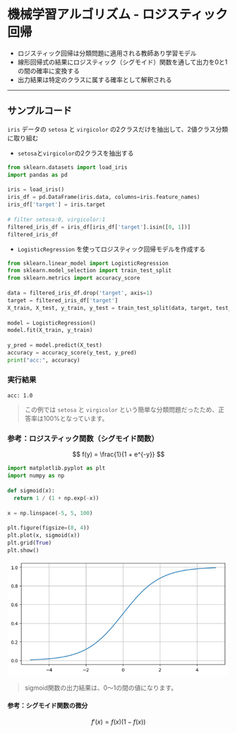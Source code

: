 # 機械学習アルゴリズム - ロジスティック回帰
* ロジスティック回帰は分類問題に適用される教師あり学習モデル
* 線形回帰式の結果にロジスティック（シグモイド）関数を通して出力を0と1の間の確率に変換する
* 出力結果は特定のクラスに属する確率として解釈される

---

## サンプルコード

`iris` データの `setosa` と `virgicolor` の2クラスだけを抽出して、2値クラス分類に取り組む

* `setosa`と`virgicolor`の2クラスを抽出する

```py
from sklearn.datasets import load_iris
import pandas as pd

iris = load_iris()
iris_df = pd.DataFrame(iris.data, columns=iris.feature_names)
iris_df['target'] = iris.target

# filter setosa:0, virgicolor:1
filtered_iris_df = iris_df[iris_df['target'].isin([0, 1])]
filtered_iris_df
```

* `LogisticRegression` を使ってロジスティック回帰モデルを作成する

```py
from sklearn.linear_model import LogisticRegression
from sklearn.model_selection import train_test_split
from sklearn.metrics import accuracy_score

data = filtered_iris_df.drop('target', axis=1)
target = filtered_iris_df['target']
X_train, X_test, y_train, y_test = train_test_split(data, target, test_size=0.3, random_state=1)

model = LogisticRegression()
model.fit(X_train, y_train)

y_pred = model.predict(X_test)
accuracy = accuracy_score(y_test, y_pred)
print("acc:", accuracy)
```

### 実行結果

```
acc: 1.0
```

> この例では `setosa` と `virgicolor` という簡単な分類問題だったため、正答率は100%となっています。

### 参考：ロジスティック関数（シグモイド関数）

$$
f(y) = \frac{1}{1 + e^{-y}}
$$

```py
import matplotlib.pyplot as plt
import numpy as np

def sigmoid(x):
  return 1 / (1 + np.exp(-x))

x = np.linspace(-5, 5, 100)

plt.figure(figsize=(8, 4))
plt.plot(x, sigmoid(x))
plt.grid(True)
plt.show()
```

<img src="img/010.png" width="500px">

> sigmoid関数の出力結果は、0〜1の間の値になります。

#### 参考：シグモイド関数の微分

$$
f'(x) = f(x) (1-f(x))
$$
